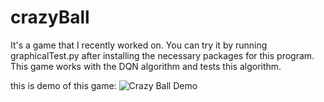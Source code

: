 # crazyBall

It's a game that I recently worked on. You can try it by running graphicalTest.py after installing the necessary packages for this program. This game works with the DQN algorithm and tests this algorithm.

this is demo of this game:
![Crazy Ball Demo]([./crazy_ball_demo.gif](https://github.com/habix147/crazyBall/blob/main/crazy%20ball%20demo.gif)https://github.com/habix147/crazyBall/blob/main/crazy%20ball%20demo.gif)

